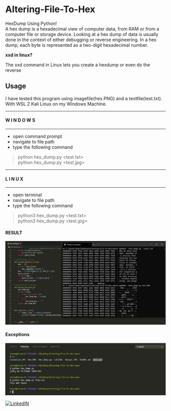 # Altering-File-To-Hex

   HexDump Using Python! </br>
   A hex dump is a hexadecimal view of computer data, from RAM or from a computer file or storage device. Looking at a hex dump of data is usually done in the context of either debugging or reverse engineering. In a hex dump, each byte is represented as a two-digit hexadecimal number.
   
**xxd in linux?**

   The xxd command in Linux lets you create a hexdump or even do the reverse

## Usage
   
   I have tested this program using imagefile(hex.PNG) and a textfile(test.txt). With WSL 2 Kali Linux on my Windows Machine.

-----------------------------------
####       W I N D O W S
-----------------------------------
- open command prompt
- navigate to  file path
- type the following command
>python hex_dump.py <test.txt>  <br/>
>python hex_dump.py <test.jpg>  <br/>
-----------------------------------
####         L I N U X
-----------------------------------
- open terminal
- navigate to file path
- type the following command
>python3 hex_dump.py <test.txt> <br/>
>python3 hex_dump.py <test.jpg> <br/>

#### RESULT

![Screenshot](./Packages/Output.JPG)

#### Exceptions

![Screenshot](./Packages/Exceptions.JPG)

[![LinkedIN](https://img.shields.io/badge/LinkedIn-0077B5?style=for-the-badge&logo=linkedin&logoColor=white)](https://www.linkedin.com/in/jadhusan24/)
